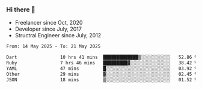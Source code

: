 ### Hi there 👋

- Freelancer since Oct, 2020
- Developer since July, 2017
- Structral Engineer since July, 2012

<!--START_SECTION:waka-->

```txt
From: 14 May 2025 - To: 21 May 2025

Dart                10 hrs 41 mins  █████████████▒░░░░░░░░░░░   52.86 %
Ruby                7 hrs 46 mins   █████████▓░░░░░░░░░░░░░░░   38.42 %
YAML                47 mins         █░░░░░░░░░░░░░░░░░░░░░░░░   03.92 %
Other               29 mins         ▓░░░░░░░░░░░░░░░░░░░░░░░░   02.45 %
JSON                18 mins         ▒░░░░░░░░░░░░░░░░░░░░░░░░   01.52 %
```

<!--END_SECTION:waka-->
